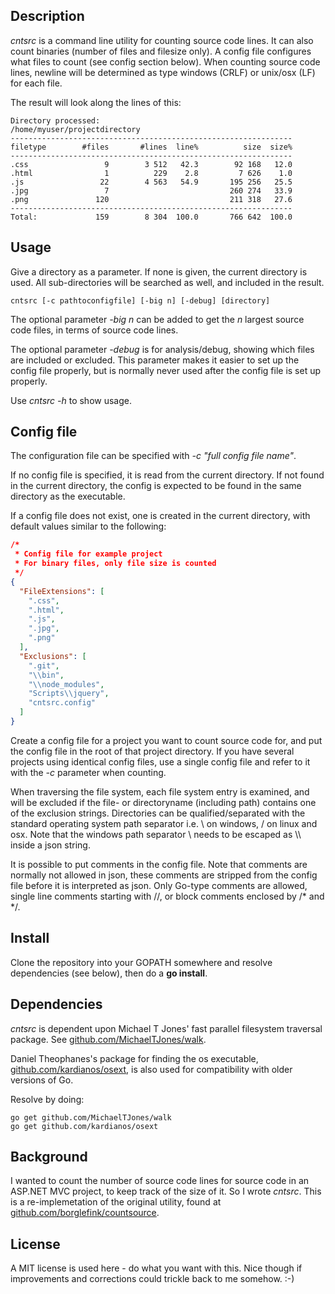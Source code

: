 ## Description

*cntsrc* is a command line utility for counting source code lines. It can also count binaries (number of files and filesize only). A config file configures what files to count (see config section below). When counting source code lines, newline will be determined as type windows (CRLF) or unix/osx (LF) for each file.

The result will look along the lines of this:
```
Directory processed:
/home/myuser/projectdirectory
---------------------------------------------------------------
filetype        #files       #lines  line%          size  size%
---------------------------------------------------------------
.css                 9        3 512   42.3        92 168   12.0
.html                1          229    2.8         7 626    1.0
.js                 22        4 563   54.9       195 256   25.5
.jpg                 7                           260 274   33.9
.png               120                           211 318   27.6
---------------------------------------------------------------
Total:             159        8 304  100.0       766 642  100.0
```

## Usage

Give a directory as a parameter. If none is given, the current directory is used. All sub-directories will be searched as well, and included in the result.

```
cntsrc [-c pathtoconfigfile] [-big n] [-debug] [directory] 
```

The optional parameter *-big n* can be added to get the *n* largest source code files, in terms of source code lines.

The optional parameter *-debug* is for analysis/debug, showing which files are included or excluded. This parameter makes it easier to set up the config file properly, but is normally never used after the config file is set up properly.

Use *cntsrc -h* to show usage.

## Config file

The configuration file can be specified with *-c "full config file name"*. 

If no config file is specified, it is read from the current directory. If not found in the current directory, the config is expected to be found in the same directory as the executable. 

If a config file does not exist, one is created in the current directory, with default values similar to the following:

```JSON
/*
 * Config file for example project
 * For binary files, only file size is counted
 */
{
  "FileExtensions": [
    ".css",
    ".html",
    ".js",
    ".jpg",
    ".png"
  ],
  "Exclusions": [
    ".git",
    "\\bin",
    "\\node_modules",
    "Scripts\\jquery",
    "cntsrc.config"
  ]
}
```

Create a config file for a project you want to count source code for, and put the config file in the root of that project directory. If you have several projects using identical config files, use a single config file and refer to it with the *-c* parameter when counting.

When traversing the file system, each file system entry is examined, and will be excluded if the file- or directoryname (including path) contains one of the exclusion strings. Directories can be qualified/separated with the standard operating system path separator i.e. \ on windows, / on linux and osx. Note that the windows path separator \ needs to be escaped  as \\\\ inside a json string.

It is possible to put comments in the config file. Note that comments are normally not allowed in json, these comments are stripped from the config file before it is interpreted as json. Only Go-type comments are allowed, single line comments starting with //, or block comments enclosed by /\* and \*/.

## Install

Clone the repository into your GOPATH somewhere and resolve dependencies (see below), then do a **go install**.

## Dependencies

_cntsrc_ is dependent upon Michael T Jones' fast parallel filesystem traversal package. 
See [github.com/MichaelTJones/walk](https://github.com/MichaelTJones/walk). 

Daniel Theophanes's package for finding the os executable, 
[github.com/kardianos/osext](https://github.com/kardianos/osext), 
is also used for compatibility with older versions of Go. 

Resolve by doing:
```
go get github.com/MichaelTJones/walk
go get github.com/kardianos/osext
```

## Background

I wanted to count the number of source code lines for source code in an ASP.NET MVC project, to keep track of the size of it. So I wrote _cntsrc_. This is a re-implemetation of the original utility, found at [github.com/borglefink/countsource](https://github.com/borglefink/countsource).

## License

A MIT license is used here - do what you want with this. Nice though if improvements and corrections could trickle back to me somehow. :-)
